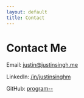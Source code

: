 ```yaml
---
layout: default
title: Contact
---
```


# Contact Me
<i class="fas fa-envelope"></i> Email: [justin@justinsingh.me](mailto:justin@justinsingh.me)

<i class="fab fa-linkedin-in"></i> LinkedIn: [/in/justinsinghm](https://www.linkedin.com/in/justinsinghm/)

<i class="fab fa-github-alt"></i> GitHub: [program--](https://github.com/program--)